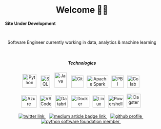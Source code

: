 <h1 align="center"><b> Welcome 👋🏼 </b></h1>

<p align="center">

  <b> Site Under Development </b>

</p>

<br>

<p align="center">
  Software Engineer currently working in data, analytics & machine learning
</p>

<br>

<h5 align="center"><b> Technologies </b></h5>

<div align="center">
  <img src="https://user-images.githubusercontent.com/76977155/192142080-db725726-1a7f-41eb-b4e5-5d2cdc277093.svg" alt="Python" width="45" height="45"/> &ensp;
  <img src="https://user-images.githubusercontent.com/76977155/192381765-2e424ee1-b716-4f95-bfde-444b91395a4c.svg" alt="SQL" width="30" height="40"/> &ensp;
  <img src="https://user-images.githubusercontent.com/76977155/209198960-a07897da-e191-44cc-b4fc-7d94b52c02c8.svg" alt="Java" width="40" height="50"/> &ensp;
  <img src="https://user-images.githubusercontent.com/76977155/192144243-2be2d4b8-2641-4e49-bd83-5f450898c1fa.svg" alt="Git" width="40" height="40"/>&ensp;  
  <img src="https://user-images.githubusercontent.com/76977155/192141974-908f28ec-047c-4961-a3f9-ded4efed4212.svg" alt="Apache Spark" width="70" height="40"/>&ensp;
  <img src="https://user-images.githubusercontent.com/76977155/192143968-e585a43b-68e3-41df-ba62-d3599d43e488.png" alt="PBI" width="40" height="40"/>&ensp;
  <img src="https://user-images.githubusercontent.com/76977155/209346145-0a5b1cf5-14ba-40f7-9c88-8c1afaed0f14.svg" alt="Colab" width="40" height="40"/>&ensp;

</div>

<br>

<div align="center">
    <img src="https://user-images.githubusercontent.com/76977155/192144958-fd6c860e-6522-46a1-8f1d-9aef18f9aeff.svg" alt="Azure" width="50" height="40"/>&ensp;
    <img src="https://user-images.githubusercontent.com/76977155/192142918-9aac56a6-c67e-42f4-a803-6a045bb5c2eb.svg" alt="VS Code" width="40" height="40"/>&ensp;
    <img src="https://user-images.githubusercontent.com/76977155/209217237-d98a8887-6612-44a1-868e-8dcf6d589ca8.svg" alt="Databricks" width="40" height="40"/>&ensp;
    <img src="https://user-images.githubusercontent.com/76977155/192142070-97d9427d-db91-4798-afca-26e679b783e2.svg" alt="Docker" width="60" height="40"/>&ensp;
    <img src="https://user-images.githubusercontent.com/76977155/192143509-ddaf7918-e12a-4726-b624-c0b9aa642db5.svg" alt="Linux" width="40" height="40"/>&ensp;
    <img src="https://user-images.githubusercontent.com/76977155/192382397-d415c645-072e-4bb2-95ec-06bc23166691.svg" alt="Powershell" width="50" height="40"/>&ensp;
    <img src="https://user-images.githubusercontent.com/76977155/209215121-5f543d38-0cd6-40df-aff3-a0666e4bf4c2.svg" alt="Dagster" width="45" height="45"/>&ensp;

</div>

<br>

<!--- Social badges ---> 
<div align="center">
  
  <a target="_blank" href="https://twitter.com/DNYFZR"> 
    <img src="https://img.shields.io/badge/Twitter-Posts-blue?style=flat-square&logo=twitter" alt="twitter link"> 
    </a> &ensp;
  
  <a target="_blank" href="https://medium.com/@DNYFZR"> 
    <img src="https://img.shields.io/badge/Medium-Articles-blue?style=flat-square&logo=medium" alt="medium article badge link"> 
    </a> &ensp;
  
  <a target="_blank" href="https://www.github.com/DNYFZR"> 
    <img src="https://img.shields.io/badge/GitHub-Profile-blue?style=flat-square&logo=github" alt="github profile"> 
    </a> &ensp;

  <a target="_blank" href="https://www.python.org/psf"> 
    <img src="https://img.shields.io/badge/PSF-Member-blue?style=flat-square&logo=python" alt="python software foundation member"> 
    </a> &ensp;

</div>
